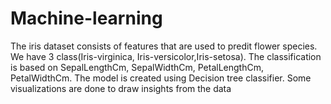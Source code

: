 # Machine-learning
The iris dataset consists of features that are used to predit flower species. We have 3 class(Iris-virginica, Iris-versicolor,Iris-setosa). The classification is based on SepalLengthCm, SepalWidthCm, PetalLengthCm, PetalWidthCm.
The model is created using Decision tree classifier.
Some visualizations are done to draw insights from the data
